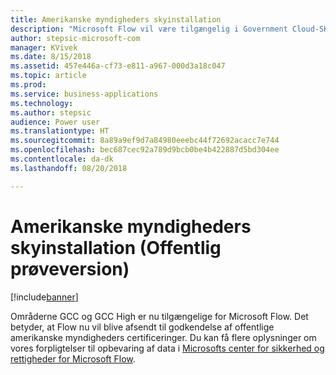 ```yaml
---
title: Amerikanske myndigheders skyinstallation
description: "Microsoft Flow vil være tilgængelig i Government Cloud-SKU'er, herunder GCC og GCC High, men omfatter ikke DoD-skyen."
author: stepsic-microsoft-com
manager: KVivek
ms.date: 8/15/2018
ms.assetid: 457e446a-cf73-e811-a967-000d3a18c047
ms.topic: article
ms.prod: 
ms.service: business-applications
ms.technology: 
ms.author: stepsic
audience: Power user
ms.translationtype: HT
ms.sourcegitcommit: 8a89a9ef9d7a84980eeebc44f72692acacc7e744
ms.openlocfilehash: bec687cec92a789d9bcb0be4b422887d5bd304ee
ms.contentlocale: da-dk
ms.lasthandoff: 08/20/2018

---
```

# <a name="us-government-cloud-deployment-public-preview"></a>Amerikanske myndigheders skyinstallation (Offentlig prøveversion)


[!include[banner](../../includes/banner.md)]

Områderne GCC og GCC High er nu tilgængelige for Microsoft Flow. Det betyder, at Flow nu vil blive afsendt til godkendelse af offentlige amerikanske myndigheders certificeringer. Du kan få flere oplysninger om vores forpligtelser til opbevaring af data i [Microsofts center for sikkerhed og rettigheder for Microsoft Flow](https://www.microsoft.com/en-us/TrustCenter/CloudServices/business-application-platform/data-location).

